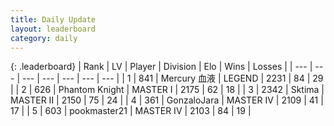 ```yaml
---
title: Daily Update
layout: leaderboard
category: daily
---
```


{: .leaderboard}
| Rank | LV | Player | Division | Elo | Wins | Losses |
| --- | --- | --- | --- | --- | --- | --- |
| <span data-change="0">1</span> | 841 | <span title="ID: 692745">Mercury 血液</span> | LEGEND | <span data-change="10">2231</span> | <span data-change="16">84</span> | <span data-change="5">29</span> |
| <span data-change="0">2</span> | 626 | <span title="ID: 742939">Phantom Knight</span> | MASTER I | <span data-change="17">2175</span> | <span data-change="6">62</span> | <span data-change="4">18</span> |
| <span data-change="0">3</span> | 2342 | <span title="ID: 353063">Sktima</span> | MASTER II | <span data-change="0">2150</span> | <span data-change="0">75</span> | <span data-change="0">24</span> |
| <span data-change="18">4</span> | 361 | <span title="ID: 650626">GonzaloJara</span> | MASTER IV | <span data-change="159">2109</span> | <span data-change="20">41</span> | <span data-change="5">17</span> |
| <span data-change="-1">5</span> | 603 | <span title="ID: 652474">pookmaster21</span> | MASTER IV | <span data-change="0">2103</span> | <span data-change="0">84</span> | <span data-change="0">19</span> |